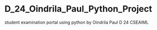 # D_24_Oindrila_Paul_Python_Project
student examination portal using python by Oindrila Paul D 24 CSEAIML 
